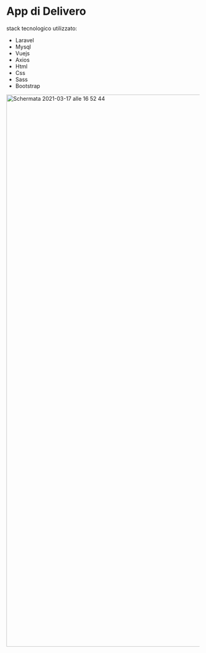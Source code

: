 <h1>App di Delivero</h1>
  <p>stack tecnologico utilizzato:</p>
  <ul>
    <li>Laravel</li>
    <li>Mysql</li>
    <li>Vuejs</li>
    <li>Axios</li>
    <li>Html</li>
    <li>Css</li>
    <li>Sass</li>
    <li>Bootstrap</li>
  </ul>
   
   
   <div class="container">
    <div class="row">
        <div class="col-lg-4">
          <img width="1438" alt="Schermata 2021-03-17 alle 16 52 44" src="https://user-images.githubusercontent.com/45883138/111500485-55af2680-8711eb-                  92c4-810687a40741.png">
      </div>
    </div>
</div>

